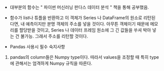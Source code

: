 - 대부분의 함수는 " 파이썬 머신러닝 판다스 데이터 분석 " 책을 통해 공부했음.

- 함수가 list나 튜플을 반환하고 이 객체가 Series 나 DataFrame의 원소로 리턴된다면, 내 예측이지만 분명 객체의 주소를 넣을 것이다. 아무튼 객체이기 때문에 메모리를 할당받을 것이고, Series 나 데이터 프레임 원소에 그 긴 값들을 쑤셔 박아 넣는 건 불가능. 그래서 주소를 리턴할 것이다.

- Pandas 사용시 필수 숙지사항
1. pandas의 column들은 Numpy type이다. 따라서 values을 조정할 때 특히 type에 관해서는 엄격하게 Numpy 규칙을 따른다.
